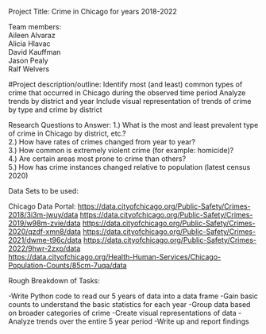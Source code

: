 Project Title: Crime in Chicago for years 2018-2022

Team members:   
Aileen Alvaraz   
Alicia Hlavac   
David Kauffman   
Jason Pealy   
Ralf Welvers

#Project description/outline:
Identify most (and least) common types of crime that occurred in Chicago during the observed time period
Analyze trends by district and year
Include visual representation of trends of crime by type and crime by district

Research Questions to Answer:
1.) What is the most and least prevalent type of crime in Chicago by district, etc.?  
2.) How have rates of crimes changed from year to year?  
3.) How common is extremely violent crime (for example: homicide)?   
4.) Are certain areas most prone to crime than others?   
5.) How has crime instances changed relative to population (latest census 2020)

Data Sets to be used:

Chicago Data Portal:
https://data.cityofchicago.org/Public-Safety/Crimes-2018/3i3m-jwuy/data
https://data.cityofchicago.org/Public-Safety/Crimes-2019/w98m-zvie/data
https://data.cityofchicago.org/Public-Safety/Crimes-2020/qzdf-xmn8/data
https://data.cityofchicago.org/Public-Safety/Crimes-2021/dwme-t96c/data
https://data.cityofchicago.org/Public-Safety/Crimes-2022/9hwr-2zxp/data  
https://data.cityofchicago.org/Health-Human-Services/Chicago-Population-Counts/85cm-7uqa/data 

Rough Breakdown of Tasks:

-Write Python code to read our 5 years of data into a data frame
-Gain basic counts to understand the basic statistics for each year
-Group data based on broader categories of crime
-Create visual representations of data
-Analyze trends over the entire 5 year period
-Write up and report findings
